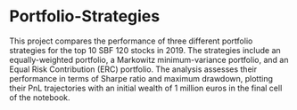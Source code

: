 # Portfolio-Strategies
This project compares the performance of three different portfolio strategies for the top 10 SBF 120 stocks in 2019. The strategies include an equally-weighted portfolio, a Markowitz minimum-variance portfolio, and an Equal Risk Contribution (ERC) portfolio. The analysis assesses their performance in terms of Sharpe ratio and maximum drawdown, plotting their PnL trajectories with an initial wealth of 1 million euros in the final cell of the notebook.

